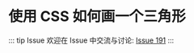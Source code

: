 # 使用 CSS 如何画一个三角形



::: tip Issue 
 欢迎在 Issue 中交流与讨论: [Issue 191](https://github.com/shfshanyue/Daily-Question/issues/191) 
:::



